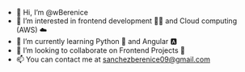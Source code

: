 - 👋 Hi, I’m @wBerenice
- 👀 I’m interested in frontend development 🧙‍♂️ and Cloud computing (AWS) ☁️
- 🌱 I’m currently learning Python 🐍 and Angular 🅰️
- 💞️ I’m looking to collaborate on Frontend Projects 🤖
- 📫 You can contact me at sanchezberenice09@gmail.com

<!---
wBerenice/wBerenice is a ✨ special ✨ repository because its `README.md` (this file) appears on your GitHub profile.
You can click the Preview link to take a look at your changes.
--->

